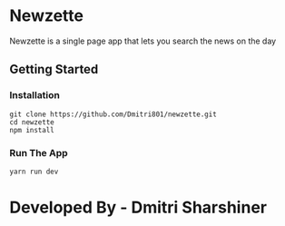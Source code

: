 # Newzette

Newzette is a single page app that lets you search the news on the day

## Getting Started

### Installation

```
git clone https://github.com/Dmitri801/newzette.git
cd newzette
npm install
```

### Run The App

```
yarn run dev
```

# Developed By - Dmitri Sharshiner
